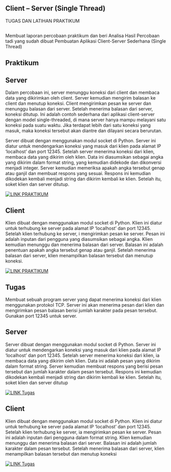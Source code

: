 
## Client – Server (Single Thread)

TUGAS DAN LATIHAN PRAKTIKUM


##

Membuat laporan percobaan praktikum dan beri Analisa Hasil Percobaan tadi yang 
sudah dibuat Pembuatan Aplikasi Client-Server Sederhana (Single Thread)



## Praktikum


## Server
Dalam percobaan ini, server menunggu koneksi dari client dan membaca data yang 
dikirimkan oleh client. Server kemudian mengirim balasan ke client dan menutup 
koneksi. Client mengirimkan pesan ke server dan menunggu balasan dari server. 
Setelah menerima balasan dari server, koneksi ditutup. Ini adalah contoh sederhana 
dari aplikasi client-server dengan model single-threaded, di mana server hanya 
mampu melayani satu koneksi pada suatu waktu. Jika terdapat lebih dari satu koneksi 
yang masuk, maka koneksi tersebut akan diantre dan dilayani secara berurutan.

Server dibuat dengan menggunakan modul socket di Python. Server ini diatur 
untuk mendengarkan koneksi yang masuk dari klien pada alamat IP ‘localhost’ 
dan port 12345. Setelah server menerima koneksi dari klien, membaca data 
yang dikirim oleh klien. Data ini diasumsikan sebagai angka yang dikirim dalam 
format string, yang kemudian didekode dan dikonversi menjadi integer.
Server kemudian memeriksa apakah angka tersebut genap atau ganjil dan 
membuat respons yang sesuai. Respons ini kemudian dikodekan kembali 
menjadi string dan dikirim kembali ke klien. Setelah itu, soket klien dan server 
ditutup.

[![LINK PRAKTIKUM]()](https://github.com/Lufasu-Adm/Pemrograman-Jaringan/blob/main/Minggu%202/Client%20%E2%80%93%20Server%20(Single%20Thread)/Praktikum%202/Server)

## Client

Klien dibuat dengan menggunakan modul socket di Python. Klien ini diatur untuk 
terhubung ke server pada alamat IP ‘localhost’ dan port 12345. Setelah klien 
terhubung ke server, i mengirimkan pesan ke server. Pesan ini adalah inputan
dari pengguna yang diasumsikan sebagai angka. Klien kemudian menunggu dan 
menerima balasan dari server. Balasan ini adalah penentuan apakah angka 
tersebut genap atau ganjil. Setelah menerima balasan dari server, klien 
menampilkan balasan tersebut dan menutup koneksi.

[![LINK PRAKTIKUM]()](https://github.com/Lufasu-Adm/Pemrograman-Jaringan/blob/main/Minggu%202/Client%20%E2%80%93%20Server%20(Single%20Thread)/Praktikum%202/Client)


##


## Tugas
Membuat sebuah program server yang dapat menerima koneksi dari klien 
menggunakan protokol TCP. Server ini akan menerima pesan dari klien dan 
mengirimkan pesan balasan berisi jumlah karakter pada pesan tersebut. Gunakan port 
12345 untuk server. 

## Server
Server dibuat dengan menggunakan modul socket di Python. Server ini diatur untuk 
mendengarkan koneksi yang masuk dari klien pada alamat IP ‘localhost’ dan port 12345.
Setelah server menerima koneksi dari klien, ia membaca data yang dikirim oleh klien. Data 
ini adalah pesan yang dikirim dalam format string. Server kemudian membuat respons yang 
berisi pesan tersebut dan jumlah karakter dalam pesan tersebut. Respons ini kemudian 
dikodekan kembali menjadi string dan dikirim kembali ke klien. Setelah itu, soket klien dan 
server ditutup

[![LINK Tugas]()](https://github.com/Lufasu-Adm/Pemrograman-Jaringan/blob/main/Minggu%202/Client%20%E2%80%93%20Server%20(Single%20Thread)/Praktikum%202/Tugas/Server)

## Client
Klien dibuat dengan menggunakan modul socket di Python. Klien ini diatur untuk terhubung 
ke server pada alamat IP ‘localhost’ dan port 12345. Setelah klien terhubung ke server, ia 
mengirimkan pesan ke server. Pesan ini adalah inputan dari pengguna dalam format string.
Klien kemudian menunggu dan menerima balasan dari server. Balasan ini adalah jumlah 
karakter dalam pesan tersebut. Setelah menerima balasan dari server, klien menampilkan 
balasan tersebut dan menutup koneksi

[![LINK Tugas]()](https://github.com/Lufasu-Adm/Pemrograman-Jaringan/blob/main/Minggu%202/Client%20%E2%80%93%20Server%20(Single%20Thread)/Praktikum%202/Tugas/Client)
##






